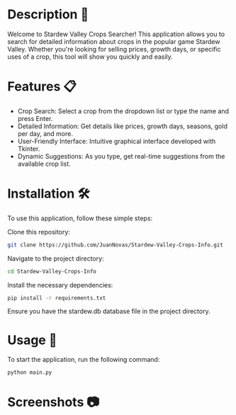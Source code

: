 # Description 🌟
Welcome to Stardew Valley Crops Searcher! This application allows you to search for detailed information about crops in the popular game Stardew Valley. Whether you're looking for selling prices, growth days, or specific uses of a crop, this tool will show you quickly and easily.

# Features 📋
- Crop Search: Select a crop from the dropdown list or type the name and press Enter.
- Detailed Information: Get details like prices, growth days, seasons, gold per day, and more.
- User-Friendly Interface: Intuitive graphical interface developed with Tkinter.
- Dynamic Suggestions: As you type, get real-time suggestions from the available crop list.
  
# Installation 🛠️
To use this application, follow these simple steps:

Clone this repository:
  ```bash
git clone https://github.com/JuanNovas/Stardew-Valley-Crops-Info.git
```
Navigate to the project directory:
  ```bash
cd Stardew-Valley-Crops-Info
```
Install the necessary dependencies:
  ```bash
pip install -r requirements.txt
```
Ensure you have the stardew.db database file in the project directory.

# Usage 🚀
To start the application, run the following command:

  ```bash
python main.py
```

# Screenshots 📷
